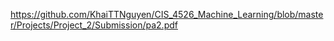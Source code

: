 https://github.com/KhaiTTNguyen/CIS_4526_Machine_Learning/blob/master/Projects/Project_2/Submission/pa2.pdf
